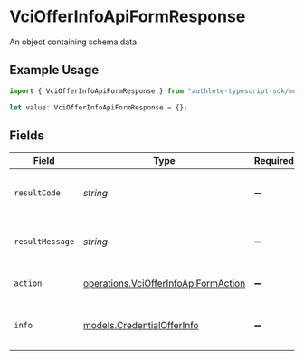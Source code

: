 # VciOfferInfoApiFormResponse

An object containing schema data

## Example Usage

```typescript
import { VciOfferInfoApiFormResponse } from "authlete-typescript-sdk/models/operations";

let value: VciOfferInfoApiFormResponse = {};
```

## Fields

| Field                                                                                        | Type                                                                                         | Required                                                                                     | Description                                                                                  |
| -------------------------------------------------------------------------------------------- | -------------------------------------------------------------------------------------------- | -------------------------------------------------------------------------------------------- | -------------------------------------------------------------------------------------------- |
| `resultCode`                                                                                 | *string*                                                                                     | :heavy_minus_sign:                                                                           | The code which represents the result of the API call.                                        |
| `resultMessage`                                                                              | *string*                                                                                     | :heavy_minus_sign:                                                                           | A short message which explains the result of the API call.                                   |
| `action`                                                                                     | [operations.VciOfferInfoApiFormAction](../../models/operations/vciofferinfoapiformaction.md) | :heavy_minus_sign:                                                                           | The result of the `/vci/offer/info` API call.                                                |
| `info`                                                                                       | [models.CredentialOfferInfo](../../models/credentialofferinfo.md)                            | :heavy_minus_sign:                                                                           | An object containing credentialofferinfo data                                                |